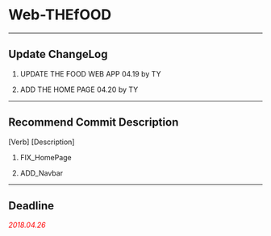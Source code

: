 # Web-THEfOOD #

---

## Update ChangeLog ##

1. UPDATE THE FOOD WEB APP 04.19 by TY

2. ADD THE HOME PAGE 04.20 by TY

---

## Recommend Commit Description  ##

[Verb] [Description]

1. FIX_HomePage

2. ADD_Navbar

---

## Deadline ##

*<font color=red>2018.04.26</font>*
